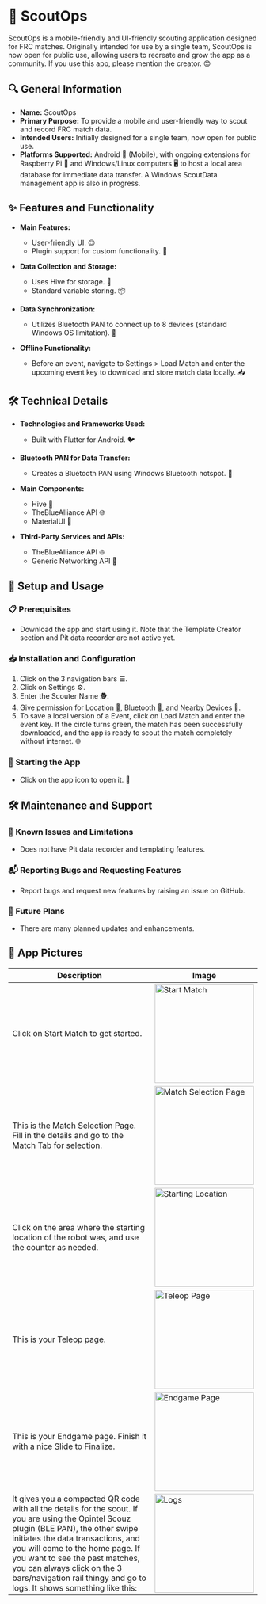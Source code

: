 # 🚀 ScoutOps

ScoutOps is a mobile-friendly and UI-friendly scouting application designed for FRC matches. Originally intended for use by a single team, ScoutOps is now open for public use, allowing users to recreate and grow the app as a community. If you use this app, please mention the creator. 😊

## 🔍 General Information

- **Name:** ScoutOps
- **Primary Purpose:** To provide a mobile and user-friendly way to scout and record FRC match data.
- **Intended Users:** Initially designed for a single team, now open for public use.
- **Platforms Supported:** Android 📱 (Mobile), with ongoing extensions for Raspberry Pi 🥧 and Windows/Linux computers 🖥️ to host a local area database for immediate data transfer. A Windows ScoutData management app is also in progress.

## ✨ Features and Functionality

- **Main Features:**
  - User-friendly UI. 😍
  - Plugin support for custom functionality. 🔌

- **Data Collection and Storage:**
  - Uses Hive for storage. 🐝
  - Standard variable storing. 📦

- **Data Synchronization:**
  - Utilizes Bluetooth PAN to connect up to 8 devices (standard Windows OS limitation). 🔗

- **Offline Functionality:**
  - Before an event, navigate to Settings > Load Match and enter the upcoming event key to download and store match data locally. 📥

## 🛠️ Technical Details

- **Technologies and Frameworks Used:**
  - Built with Flutter for Android. 🐦

- **Bluetooth PAN for Data Transfer:**
  - Creates a Bluetooth PAN using Windows Bluetooth hotspot. 🔄

- **Main Components:**
  - Hive 🐝
  - TheBlueAlliance API 🌐
  - MaterialUI 🎨

- **Third-Party Services and APIs:**
  - TheBlueAlliance API 🌐
  - Generic Networking API 📡

## 🚀 Setup and Usage

### 📋 Prerequisites

- Download the app and start using it. Note that the Template Creator section and Pit data recorder are not active yet.

### 📥 Installation and Configuration

1. Click on the 3 navigation bars ☰.
2. Click on Settings ⚙️.
3. Enter the Scouter Name 🕵️.
4. Give permission for Location 📍, Bluetooth 🔵, and Nearby Devices 📶.
5. To save a local version of a Event, click on Load Match and enter the event key. If the circle turns green, the match has been successfully downloaded, and the app is ready to scout the match completely without internet. 🌐

### 🚀 Starting the App

- Click on the app icon to open it. 📲

## 🛠️ Maintenance and Support

### 🐛 Known Issues and Limitations

- Does not have Pit data recorder and templating features.

### 📬 Reporting Bugs and Requesting Features

- Report bugs and request new features by raising an issue on GitHub.

### 🔮 Future Plans

- There are many planned updates and enhancements.

## 📸 App Pictures

| Description | Image |
| ----------- | ----- |
| Click on Start Match to get started. | <img src="https://github.com/user-attachments/assets/0c4c653e-32fb-4f0f-8af8-c00bcfac009b" alt="Start Match" width="200"/> |
| This is the Match Selection Page. Fill in the details and go to the Match Tab for selection. | <img src="https://github.com/user-attachments/assets/11fbbf03-fb66-4d8e-99ac-bcf30eab3254" alt="Match Selection Page" width="200"/> |
| Click on the area where the starting location of the robot was, and use the counter as needed. | <img src="https://github.com/user-attachments/assets/839813c9-7762-4644-b500-4f9a0cf5c53c" alt="Starting Location" width="200"/> |
| This is your Teleop page. | <img src="https://github.com/user-attachments/assets/3025be9d-9373-47c7-ac3e-adf9bf41aaa5" alt="Teleop Page" width="200"/> |
| This is your Endgame page. Finish it with a nice Slide to Finalize. | <img src="https://github.com/user-attachments/assets/511edcd7-3af4-4b86-9189-9566686566c1" alt="Endgame Page" width="200"/> |
| It gives you a compacted QR code with all the details for the scout. If you are using the Opintel Scouz plugin (BLE PAN), the other swipe initiates the data transactions, and you will come to the home page. If you want to see the past matches, you can always click on the 3 bars/navigation rail thingy and go to logs. It shows something like this: | <img src="https://github.com/user-attachments/assets/fd1e38da-0e32-42e7-8938-7a29c9a712a0" alt="Logs" width="200"/> |


